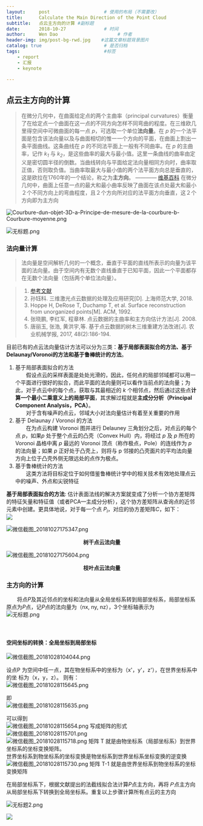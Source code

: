 ```yaml
---
layout:     post                    # 使用的布局（不需要改）
title:      Calculate the Main Direction of the Point Cloud              # 标题 
subtitle:   点云主方向的计算 #副标题
date:       2018-10-27              # 时间
author:     Wen Dao                      # 作者
header-img: img/post-bg-rwd.jpg    #这篇文章标题背景图片
catalog: true                       # 是否归档
tags:                               #标签
    - report
    - 汇报
    - keynote
    
---
```

## 点云主方向的计算
> 在微分几何中，在曲面给定点的两个主曲率（principal curvatures）衡量了在给定点一个曲面在这一点的不同方向怎样不同弯曲的程度。在三维欧几里得空间中可微曲面的每一点 *p*，可选取一个单位**法向量**。在 *p* 的一个法平面是包含该法向量以及与曲面相切的惟一一个方向的平面，在曲面上割出一条平面曲线。这条曲线在 *p* 的不同法平面上一般有不同曲率。在 *p* 的主曲率，记作 *k<sub>1</sub>* 与 *k<sub>2</sub>*，是这些曲率的最大与最小值。这里一条曲线的曲率由定义是密切圆半径的倒数。当曲线转向与平面给定法向量相同方向时，曲率取正值，否则取负值。当曲率取最大与最小值的两个法平面方向总是垂直的，这是欧拉在1760年的一个结论，称之为**主方向**。  ———— [维基百科](https://zh.wikipedia.org/wiki/%E4%B8%BB%E6%9B%B2%E7%8E%87)
> 在微分几何中，曲面上任意一点的最大和最小曲率反映了曲面在该点处最大和最小２个不同方向上的弯曲程度，且２个方向所对应的法平面方向垂直，这２个方向即为主方向

![Courbure-dun-objet-3D-a-Principe-de-mesure-de-la-courbure-b-Courbure-moyenne.png](https://i.loli.net/2018/10/27/5bd3d05b9a26c.png)  

![无标题.png](https://i.loli.net/2018/10/27/5bd43a8f46235.png)


### 法向量计算  
>法向量是空间解析几何的一个概念，垂直于平面的直线所表示的向量为该平面的法向量。由于空间内有无数个直线垂直于已知平面，因此一个平面都存在无数个法向量（包括两个单位法向量）。  


> 1. [参考文献](http://www.pclcn.org/study/shownews.php?lang=cn&id=105)  
> 2. 孙钰科. 三维激光点云数据的处理及应用研究[D]. 上海师范大学, 2018.
> 3. Hoppe H, DeRose T, Duchamp T, et al. Surface reconstruction from unorganized points[M]. ACM, 1992.
> 4. 张晓鹏, 李红军, 程章林. 点云数据的主曲率和主方向估计方法[J]. 2008.
> 5. 唐丽玉, 张浩, 黄洪宇,等. 基于点云数据的树木三维重建方法改进[J]. 农业机械学报, 2017, 48(2):186-194.

目前已有的点云法向量估计方法可以分为三类：**基于局部表面拟合的方法、基于Delaunay/Voronoi的方法和基于鲁棒统计的方法**。
1. 基于局部表面拟合的方法  
　　假设点云的采样表面是处处光滑的，因此，任何点的局部邻域都可以用一个平面进行很好的拟合，而此平面的法向量则可以看作当前点的法向量；为此，对于点云中的每个点，获取与其最相近的 *k* 个相邻点，然后通过这些点**计算一个最小二乘意义上的局部平面**，其求解过程就是**主成分分析（Principal Component Analysis，PCA）**。  
　　对于含有噪声的点云，邻域大小对法向量估计有着至关重要的作用  
2. 基于 Delaunay / Voronoi 的方法  
　　在为点云构建 Voronoi 图并进行 Delauney 三角划分之后，对点云的每个点 *p*，如果*p* 处于整个点云的凸壳（Convex Hull）内，将经过 *p* 及 *p* 所在的 Voronoi 晶格中离 *p* 最远的 Voronoi 顶点（称作极点，Pole）的连线作为 *p* 的法向量；如果 *p* 正好处于凸壳上，则将与 p 邻接的凸壳面片的平均法向量方向上位于凸壳外侧无限远处的点作为极点。
3. 基于鲁棒统计的方法  
　　这类方法将目标定位于如何借鉴鲁棒统计学中的相关技术有效地处理点云中的噪声、外点和尖锐特征

**基于局部表面拟合的方法**: 估计表面法线的解决方案就变成了分析一个协方差矩阵的特征矢量和特征值（或者PCA—主成分分析），这个协方差矩阵从查询点的近邻元素中创建。更具体地说，对于每一个点 *P<sub>i</sub>*，对应的协方差矩阵*C*，如下：  
![](https://i.loli.net/2018/10/27/5bd42c7f38efc.jpg)  


![微信截图_20181027175347.png](https://i.loli.net/2018/10/27/5bd435c05921d.png)  
<center><b>树干点云法向量</b></center>


![微信截图_20181027175604.png](https://i.loli.net/2018/10/27/5bd43649863bb.png)  

<center><b>枝叶点云法向量</b></center>  

### 主方向的计算  

　　将点*P*及其近邻点的坐标和法向量从全局坐标系转到局部坐标系，局部坐标系原点为*P*点，记*P*点的法向量为（nx, ny, nz），3个坐标轴表示为  
![无标题.png](https://i.loli.net/2018/10/27/5bd472eb8e466.png)

　　
#### 空间坐标的转换：全局坐标到局部坐标

![微信截图_20181028104044.png](https://i.loli.net/2018/10/28/5bd521c8c260d.png)  

设点P 为空间中任一点，其在物坐标系中的坐标为（x'，y'，z'），在世界坐标系中的坐
标为（x，y，z）。
则有：  
![微信截图_20181028115645.png](https://i.loli.net/2018/10/28/5bd533c6c96fc.png)  

即  
![微信截图_20181028115635.png](https://i.loli.net/2018/10/28/5bd533c722283.png)  

可以得到  
![微信截图_20181028115654.png](https://i.loli.net/2018/10/28/5bd533c6dc227.png)
写成矩阵的形式  
![微信截图_20181028115701.png](https://i.loli.net/2018/10/28/5bd533c6ae474.png)  
![微信截图_20181028115718.png](https://i.loli.net/2018/10/28/5bd533c6bd0aa.png)
矩阵 T 就是由物坐标系（局部坐标系）到世界坐标系的坐标变换矩阵。  
世界坐标系到物坐标系的坐标变换是物坐标系到世界坐标系坐标变换的逆变换  
![微信截图_20181028115730.png](https://i.loli.net/2018/10/28/5bd533c68db82.png)
矩阵 T-1 就是由世界坐标系到物坐标系的坐标变换矩阵  



在局部坐标系下，根据文献提出的法截线拟合法计算*P*点主方向，再将*Ｐ*点主方向从局部坐标系下转换到全局坐标系。重复以上步骤计算所有点云的主方向 

![无标题2.png](https://i.loli.net/2018/10/27/5bd479f72b12e.png)
  
![](https://ws1.sinaimg.cn/large/6347e27egy1fwr6turpsgj21790csdsz.jpg)
  
